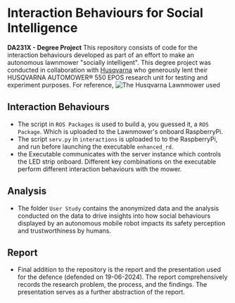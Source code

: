 # Interaction Behaviours for Social Intelligence
**DA231X - Degree Project**
This repository consists of code for the interaction behaviours developed as part of an effort to make an autonomous lawnmower "socially intelligent". This degree project was conducted in collaboration with [Husqvarna]([url](https://www.husqvarna.com/se/)) who generously lent their HUSQVARNA AUTOMOWER® 550 EPOS research unit for testing and experiment purposes. For reference, ![The Husqvarna Lawnmower used](https://www-static-nw.husqvarna.com/-/images/aprimo/husqvarna/robotic-mowers/photos/studio/jj-494694.webp?v=26bf646d148fd9b9&format=WEBP_LANDSCAPE_CONTAIN_XXL)


## Interaction Behaviours
- The script in `ROS Packages` is used to build a, you guessed it, a `ROS Package`. Which is uploaded to the Lawnmower's onboard RaspberryPi.
- The script `serv.py` in `interactions` is uploaded to to the RaspberryPi, and run before launching the executable `enhanced_rd`.
- the Executable communicates with the server instance which controls the LED strip onboard. Different key combinations on the executable perform different interaction behaviours with the mower.

## Analysis
- The folder `User Study` contains the anonymized data and the analysis conducted on the data to drive insights into how social behaviours displayed by an autonomous mobile robot impacts its safety perception and trustworthiness by humans.

## Report
- Final addition to the repository is the report and the presentation used for the defence (defended on 19-06-2024). The report comprehensively records the research problem, the process, and the findings. The presentation serves as a further abstraction of the report.
